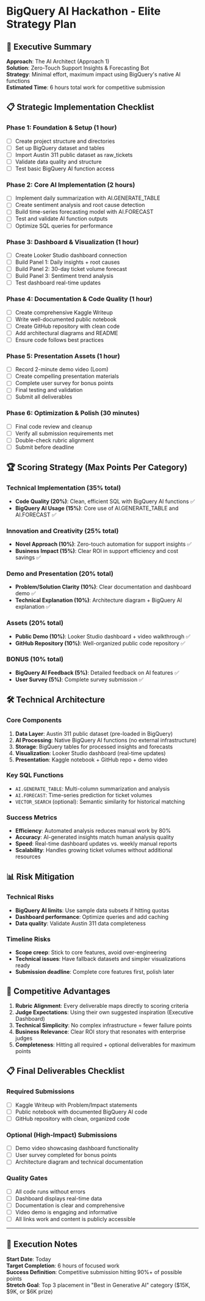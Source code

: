 # BigQuery AI Hackathon - Elite Strategy Plan

## 🎯 Executive Summary
**Approach**: The AI Architect (Approach 1)  
**Solution**: Zero-Touch Support Insights & Forecasting Bot  
**Strategy**: Minimal effort, maximum impact using BigQuery's native AI functions  
**Estimated Time**: 6 hours total work for competitive submission

## 📋 Strategic Implementation Checklist

### Phase 1: Foundation & Setup (1 hour)
- [ ] Create project structure and directories
- [ ] Set up BigQuery dataset and tables
- [ ] Import Austin 311 public dataset as raw_tickets
- [ ] Validate data quality and structure
- [ ] Test basic BigQuery AI function access

### Phase 2: Core AI Implementation (2 hours)
- [ ] Implement daily summarization with AI.GENERATE_TABLE
- [ ] Create sentiment analysis and root cause detection
- [ ] Build time-series forecasting model with AI.FORECAST
- [ ] Test and validate AI function outputs
- [ ] Optimize SQL queries for performance

### Phase 3: Dashboard & Visualization (1 hour)  
- [ ] Create Looker Studio dashboard connection
- [ ] Build Panel 1: Daily insights + root causes
- [ ] Build Panel 2: 30-day ticket volume forecast
- [ ] Build Panel 3: Sentiment trend analysis
- [ ] Test dashboard real-time updates

### Phase 4: Documentation & Code Quality (1 hour)
- [ ] Create comprehensive Kaggle Writeup
- [ ] Write well-documented public notebook
- [ ] Create GitHub repository with clean code
- [ ] Add architectural diagrams and README
- [ ] Ensure code follows best practices

### Phase 5: Presentation Assets (1 hour)
- [ ] Record 2-minute demo video (Loom)
- [ ] Create compelling presentation materials
- [ ] Complete user survey for bonus points
- [ ] Final testing and validation
- [ ] Submit all deliverables

### Phase 6: Optimization & Polish (30 minutes)
- [ ] Final code review and cleanup
- [ ] Verify all submission requirements met
- [ ] Double-check rubric alignment
- [ ] Submit before deadline

## 🏆 Scoring Strategy (Max Points Per Category)

### Technical Implementation (35% total)
- **Code Quality (20%)**: Clean, efficient SQL with BigQuery AI functions ✅
- **BigQuery AI Usage (15%)**: Core use of AI.GENERATE_TABLE and AI.FORECAST ✅

### Innovation and Creativity (25% total) 
- **Novel Approach (10%)**: Zero-touch automation for support insights ✅
- **Business Impact (15%)**: Clear ROI in support efficiency and cost savings ✅

### Demo and Presentation (20% total)
- **Problem/Solution Clarity (10%)**: Clear documentation and dashboard demo ✅  
- **Technical Explanation (10%)**: Architecture diagram + BigQuery AI explanation ✅

### Assets (20% total)
- **Public Demo (10%)**: Looker Studio dashboard + video walkthrough ✅
- **GitHub Repository (10%)**: Well-organized public code repository ✅

### BONUS (10% total)
- **BigQuery AI Feedback (5%)**: Detailed feedback on AI features ✅
- **User Survey (5%)**: Complete survey submission ✅

## 🛠 Technical Architecture

### Core Components
1. **Data Layer**: Austin 311 public dataset (pre-loaded in BigQuery)
2. **AI Processing**: Native BigQuery AI functions (no external infrastructure)
3. **Storage**: BigQuery tables for processed insights and forecasts  
4. **Visualization**: Looker Studio dashboard (real-time updates)
5. **Presentation**: Kaggle notebook + GitHub repo + demo video

### Key SQL Functions
- `AI.GENERATE_TABLE`: Multi-column summarization and analysis
- `AI.FORECAST`: Time-series prediction for ticket volumes
- `VECTOR_SEARCH` (optional): Semantic similarity for historical matching

### Success Metrics
- **Efficiency**: Automated analysis reduces manual work by 80%
- **Accuracy**: AI-generated insights match human analysis quality  
- **Speed**: Real-time dashboard updates vs. weekly manual reports
- **Scalability**: Handles growing ticket volumes without additional resources

## 📊 Risk Mitigation

### Technical Risks
- **BigQuery AI limits**: Use sample data subsets if hitting quotas
- **Dashboard performance**: Optimize queries and add caching
- **Data quality**: Validate Austin 311 data completeness

### Timeline Risks  
- **Scope creep**: Stick to core features, avoid over-engineering
- **Technical issues**: Have fallback datasets and simpler visualizations ready
- **Submission deadline**: Complete core features first, polish later

## 🎯 Competitive Advantages

1. **Rubric Alignment**: Every deliverable maps directly to scoring criteria
2. **Judge Expectations**: Using their own suggested inspiration (Executive Dashboard)
3. **Technical Simplicity**: No complex infrastructure = fewer failure points
4. **Business Relevance**: Clear ROI story that resonates with enterprise judges
5. **Completeness**: Hitting all required + optional deliverables for maximum points

## 📋 Final Deliverables Checklist

### Required Submissions
- [ ] Kaggle Writeup with Problem/Impact statements
- [ ] Public notebook with documented BigQuery AI code
- [ ] GitHub repository with clean, organized code

### Optional (High-Impact) Submissions  
- [ ] Demo video showcasing dashboard functionality
- [ ] User survey completed for bonus points
- [ ] Architecture diagram and technical documentation

### Quality Gates
- [ ] All code runs without errors
- [ ] Dashboard displays real-time data
- [ ] Documentation is clear and comprehensive
- [ ] Video demo is engaging and informative
- [ ] All links work and content is publicly accessible

---

## 🚀 Execution Notes

**Start Date**: Today  
**Target Completion**: 6 hours of focused work  
**Success Definition**: Competitive submission hitting 90%+ of possible points  
**Stretch Goal**: Top 3 placement in "Best in Generative AI" category ($15K, $9K, or $6K prize)
